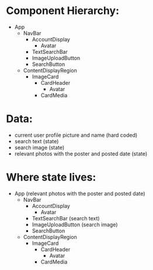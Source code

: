 # Component Hierarchy:
- App
	- NavBar
		- AccountDisplay
			- Avatar
		- TextSearchBar
		- ImageUploadButton
		- SearchButton
	- ContentDisplayRegion
		- ImageCard
			- CardHeader
				- Avatar
			- CardMedia

# Data:
- current user profile picture and name (hard coded)
- search text (state)
- search image (state)
- relevant photos with the poster and posted date (state)

# Where state lives:
- App (relevant photos with the poster and posted date)
	- NavBar
		- AccountDisplay
			- Avatar
		- TextSearchBar (search text)
		- ImageUploadButton (search image)
		- SearchButton
	- ContentDisplayRegion
		- ImageCard
			- CardHeader
				- Avatar
			- CardMedia

